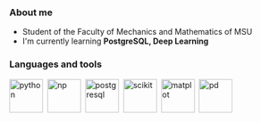 ### About me
- Student of the Faculty of Mechanics and Mathematics of MSU
- I'm currently learning **PostgreSQL, Deep Learning**


### Languages and tools
<img src="https://cdn.jsdelivr.net/gh/devicons/devicon@latest/icons/python/python-original.svg" title='python' width=60 height=60 />&nbsp;
<img src="https://cdn.jsdelivr.net/gh/devicons/devicon@latest/icons/numpy/numpy-original-wordmark.svg" title='np' width=60 height=60 />&nbsp;
<img src="https://cdn.jsdelivr.net/gh/devicons/devicon@latest/icons/postgresql/postgresql-original.svg" title='postgresql' width=60 height=60 />&nbsp;
<img src="https://cdn.jsdelivr.net/gh/devicons/devicon@latest/icons/scikitlearn/scikitlearn-original.svg" title='scikit' width=60 height=60 />&nbsp;
<img src="https://cdn.jsdelivr.net/gh/devicons/devicon@latest/icons/matplotlib/matplotlib-original.svg" title='matplot' width=60 height=60 />&nbsp;
<img src="https://cdn.jsdelivr.net/gh/devicons/devicon@latest/icons/pandas/pandas-original.svg" title='pd' width=60 height=60 />&nbsp;
          
          
          
      
          




<!--
**fedotov-fedor/fedotov-fedor** is a ✨ _special_ ✨ repository because its `README.md` (this file) appears on your GitHub profile.

Here are some ideas to get you started:

- 🔭 I’m currently working on ...
- 🌱 I’m currently learning ...
- 👯 I’m looking to collaborate on ...
- 🤔 I’m looking for help with ...
- 💬 Ask me about ...
- 📫 How to reach me: ...
- 😄 Pronouns: ...
- ⚡ Fun fact: ...
-->
